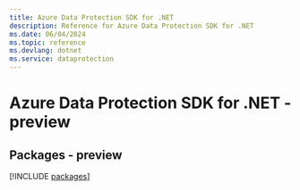 ```yaml
---
title: Azure Data Protection SDK for .NET
description: Reference for Azure Data Protection SDK for .NET
ms.date: 06/04/2024
ms.topic: reference
ms.devlang: dotnet
ms.service: dataprotection
---
```

# Azure Data Protection SDK for .NET - preview
## Packages - preview
[!INCLUDE [packages](data-protection-index.md)]